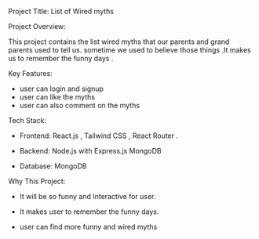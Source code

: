 Project Title: List of Wired myths

Project Overview:

This project contains the list wired myths that our parents and grand parents used to tell us. sometime we used to believe those things .It makes us to remember the funny days .

Key Features:

- user can login and signup
- user can like the myths 
- user can also comment on the myths

Tech Stack: 

- Frontend: React.js , Tailwind CSS , React Router .

- Backend: Node.js with Express.js MongoDB

- Database: MongoDB

Why This Project:

- It will be so funny and Interactive for user.

- It makes user to remember the funny days.

- user can find more funny and wired myths